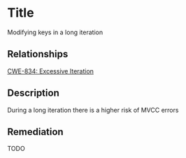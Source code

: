 # Title
Modifying keys in a long iteration

## Relationships
[CWE-834: Excessive Iteration](https://cwe.mitre.org/data/definitions/834.html)

## Description
During a long iteration there is a higher risk of MVCC errors

## Remediation
TODO